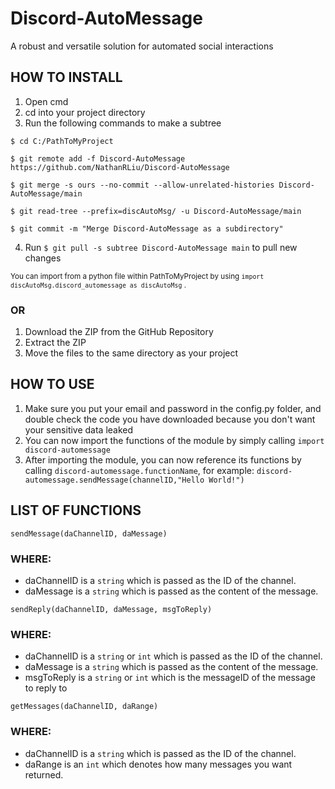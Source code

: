 # Discord-AutoMessage #
A robust and versatile solution for automated social interactions

## HOW TO INSTALL ##
1. Open cmd
2. cd into your project directory
3. Run the following commands to make a subtree
```
$ cd C:/PathToMyProject

$ git remote add -f Discord-AutoMessage https://github.com/NathanRLiu/Discord-AutoMessage

$ git merge -s ours --no-commit --allow-unrelated-histories Discord-AutoMessage/main

$ git read-tree --prefix=discAutoMsg/ -u Discord-AutoMessage/main

$ git commit -m "Merge Discord-AutoMessage as a subdirectory"
``` 

4. Run `$ git pull -s subtree Discord-AutoMessage main` to pull new changes

<sub> You can import from a python file within PathToMyProject by using `import discAutoMsg.discord_automessage as discAutoMsg` .<sub>

### OR ###
1. Download the ZIP from the GitHub Repository
2. Extract the ZIP
3. Move the files to the same directory as your project
## HOW TO USE ##
1. Make sure you put your email and password in the config.py folder, and double check the code you have downloaded because you don't want your sensitive data leaked
2. You can now import the functions of the module by simply calling 
`import discord-automessage`
3. After importing the module, you can now reference its functions by calling `discord-automessage.functionName`, for example: 
`discord-automessage.sendMessage(channelID,"Hello World!")`
## LIST OF FUNCTIONS ##
`sendMessage(daChannelID, daMessage)`

### WHERE: ###
* daChannelID is a `string` which is passed as the ID of the channel.
* daMessage is a `string` which is passed as the content of the message.

`sendReply(daChannelID, daMessage, msgToReply)`

### WHERE: ###
* daChannelID is a `string` or `int` which is passed as the ID of the channel.
* daMessage is a `string` which is passed as the content of the message.
* msgToReply is a `string` or `int` which is the messageID of the message to reply to

`getMessages(daChannelID, daRange)`

### WHERE: ###
* daChannelID is a `string` which is passed as the ID of the channel.
* daRange is an `int` which denotes how many messages you want returned.
